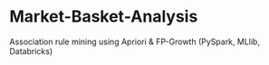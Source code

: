 # Market-Basket-Analysis
Association rule mining using Apriori &amp; FP-Growth (PySpark, MLlib, Databricks)
